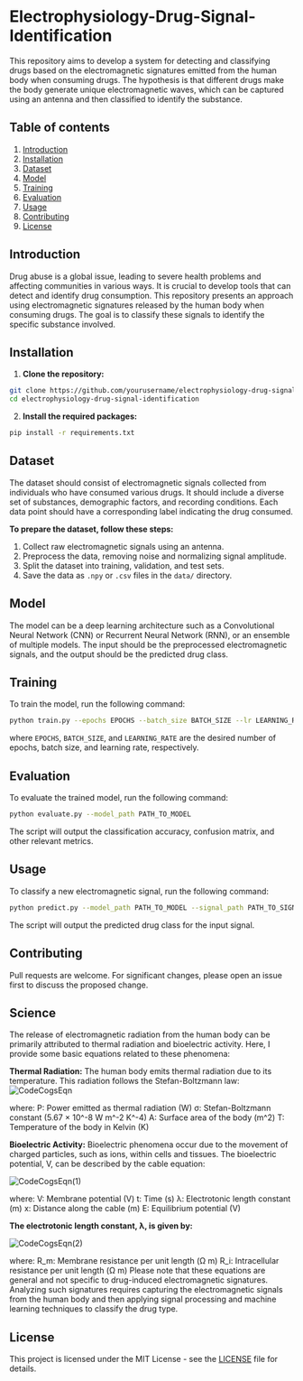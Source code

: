 # Electrophysiology-Drug-Signal-Identification

This repository aims to develop a system for detecting and classifying drugs based on the electromagnetic signatures emitted from the human body when consuming drugs. The hypothesis is that different drugs make the body generate unique electromagnetic waves, which can be captured using an antenna and then classified to identify the substance.

## Table of contents

1. [Introduction](#introduction)
2. [Installation](#installation)
3. [Dataset](#dataset)
4. [Model](#model)
5. [Training](#training)
6. [Evaluation](#evaluation)
7. [Usage](#usage)
8. [Contributing](#contributing)
9. [License](#license)

## Introduction

Drug abuse is a global issue, leading to severe health problems and affecting communities in various ways. It is crucial to develop tools that can detect and identify drug consumption. This repository presents an approach using electromagnetic signatures released by the human body when consuming drugs. The goal is to classify these signals to identify the specific substance involved.

## Installation

1. **Clone the repository:**
```bash
git clone https://github.com/yourusername/electrophysiology-drug-signal-identification.git
cd electrophysiology-drug-signal-identification
```
2. **Install the required packages:**
```bash
pip install -r requirements.txt
```

## Dataset

The dataset should consist of electromagnetic signals collected from individuals who have consumed various drugs. It should include a diverse set of substances, demographic factors, and recording conditions. Each data point should have a corresponding label indicating the drug consumed.

**To prepare the dataset, follow these steps:**

1. Collect raw electromagnetic signals using an antenna.
2. Preprocess the data, removing noise and normalizing signal amplitude.
3. Split the dataset into training, validation, and test sets.
4. Save the data as `.npy` or `.csv` files in the `data/` directory.

## Model

The model can be a deep learning architecture such as a Convolutional Neural Network (CNN) or Recurrent Neural Network (RNN), or an ensemble of multiple models. The input should be the preprocessed electromagnetic signals, and the output should be the predicted drug class.

## Training

To train the model, run the following command:
```bash
python train.py --epochs EPOCHS --batch_size BATCH_SIZE --lr LEARNING_RATE
```
where `EPOCHS`, `BATCH_SIZE`, and `LEARNING_RATE` are the desired number of epochs, batch size, and learning rate, respectively.

## Evaluation

To evaluate the trained model, run the following command:
```bash
python evaluate.py --model_path PATH_TO_MODEL
```

The script will output the classification accuracy, confusion matrix, and other relevant metrics.

## Usage
To classify a new electromagnetic signal, run the following command:
```bash
python predict.py --model_path PATH_TO_MODEL --signal_path PATH_TO_SIGNAL
```

The script will output the predicted drug class for the input signal.

## Contributing

Pull requests are welcome. For significant changes, please open an issue first to discuss the proposed change.

## Science

The release of electromagnetic radiation from the human body can be primarily attributed to thermal radiation and bioelectric activity. Here, I provide some basic equations related to these phenomena:

**Thermal Radiation:**
The human body emits thermal radiation due to its temperature. This radiation follows the Stefan-Boltzmann law:
![CodeCogsEqn](https://user-images.githubusercontent.com/102178068/236707223-8c161cf2-9ee0-498c-8b52-59a03688ac78.png)

where:
P: Power emitted as thermal radiation (W)
σ: Stefan-Boltzmann constant (5.67 × 10^-8 W m^-2 K^-4)
A: Surface area of the body (m^2)
T: Temperature of the body in Kelvin (K)

**Bioelectric Activity:**
Bioelectric phenomena occur due to the movement of charged particles, such as ions, within cells and tissues. The bioelectric potential, V, can be described by the cable equation:

![CodeCogsEqn(1)](https://user-images.githubusercontent.com/102178068/236707232-737c9f14-8fa4-4335-ba68-cdead08fb256.png)


where:
V: Membrane potential (V)
t: Time (s)
λ: Electrotonic length constant (m)
x: Distance along the cable (m)
E: Equilibrium potential (V)

**The electrotonic length constant, λ, is given by:**

![CodeCogsEqn(2)](https://user-images.githubusercontent.com/102178068/236707248-6107bdfd-406d-4ae2-8373-9dae709a35a2.png)

where:
R_m: Membrane resistance per unit length (Ω m)
R_i: Intracellular resistance per unit length (Ω m)
Please note that these equations are general and not specific to drug-induced electromagnetic signatures. Analyzing such signatures requires capturing the electromagnetic signals from the human body and then applying signal processing and machine learning techniques to classify the drug type.


## License

This project is licensed under the MIT License - see the [LICENSE](LICENSE) file for details.
